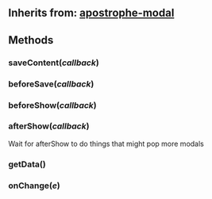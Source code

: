## Inherits from: [apostrophe-modal](../apostrophe-modal/browser-apostrophe-modal.html)

## Methods
### saveContent(*callback*)

### beforeSave(*callback*)

### beforeShow(*callback*)

### afterShow(*callback*)
Wait for afterShow to do things that might pop more modals
### getData()

### onChange(*e*)


